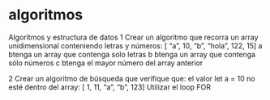 # algoritmos
Algoritmos y estructura de datos
1 Crear un algoritmo que recorra un array unidimensional conteniendo letras y números: [ “a”, 10, “b”, “hola”, 122, 15]
  a btenga un array que contenga solo letras
  b btenga un array que contenga sólo números
  c btenga el mayor número del array anterior

2 Crear un algoritmo de búsqueda que verifique que: el valor let a = 10 no esté dentro del array: [ 1, 11, “a”, “b”, 123]
Utilizar el loop FOR
